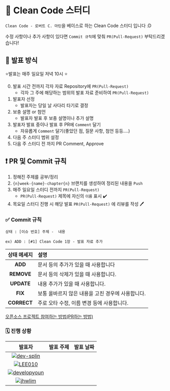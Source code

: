 # 💯 Clean Code 스터디

`Clean Code - 로버트 C. 마틴`을 베이스로 하는 Clean Code 스터디 입니다 :D

수정 사항이나 추가 사항이 있다면 `Commit 규칙`에 맞춰 `PR(Pull-Request)` 부탁드리겠습니다!



## 📝 발표 방식

:star:발표는 매주 일요일 저녁 10시 :star:

0. 발표 시간 전까지 각자 자료 Repository에 `PR(Pull-Request)`
   - 각자 그 주에 해당하는 범위의 발표 자료 준비하여 `PR(Pull-Request)`
1. 발표자 선정
   - 발표자는 당일 날 사다리 타기로 결정
2. 보충 설명 or 첨언
   - 발표자 발표 후 보충 설명이나 추가 설명
3. 발표자 발표 중이나 발표 후 PR에 `Comment` 달기
   - 자유롭게 `Comment` 달기(좋았던 점, 질문 사항, 첨언 등등....)
4. 다음 주 스터디 범위 설정
5. 다음 주 스터디 전 까지  PR Comment, Approve



## ❗ PR 및 Commit 규칙

1. 정해진 주제를 공부/정리
2. `{n}week-{name}-chapter{n}` 브랜치를 생성하여 정리된 내용을 `Push`
3. 매주 일요일 스터디 전까지 `PR(Pull-Request)`
   - `PR(Pull-Request)` 제목에 자신의 `이름` 표시 :heavy_check_mark:
4. 목요일 스터디 진행 시 해당 발표 `PR(Pull-Request)` 에 리뷰를 작성 :pen:



### :white_check_mark: Commit 규칙

`상태 : [이슈 번호] 주제 -  내용`

`ex) ADD : [#1] Clean Code 1장 - 발표 자료 추가`

| 상태 메세지 | 설명                                              |
| :---------: | :------------------------------------------------ |
|   **ADD**   | 문서 등의 추가가 있을 때 사용합니다               |
| **REMOVE**  | 문서 등의 삭제가 있을 때 사용합니다.              |
| **UPDATE**  | 내용 추가가 있을 때 사용합니다.                   |
|   **FIX**   | 보통 올바르지 않은 내용을 고친 경우에 사용합니다. |
| **CORRECT** | 주로 오타 수정, 이름 변경 등에 사용합니다.        |

[오픈소스 프로젝트 참여하는 방법(PR하는 방법)](https://dev-splin.github.io/git/Git-Participate-OpenSource-Projects/)



### 🗓️ 진행 상황

|                            발표자                            | 발표 주제 | 발표 날짜 |
| :----------------------------------------------------------: | :-------: | :-------: |
| [![dev-splin](https://user-images.githubusercontent.com/79291114/146678239-f8a56ded-281e-48f1-9c58-7a5c657a2c25.jpg)](https://github.com/dev-splin/) |           |           |
| [![LEE010](https://user-images.githubusercontent.com/79291114/146678322-9b40175b-9a71-4688-ae9d-3f6047acd1ad.png)](https://github.com/LEE010) |           |           |
| [![developyoun](https://user-images.githubusercontent.com/79291114/146678316-3d08d291-4466-4dc9-b9f4-f7a1accf18bd.png)](https://github.com/developyoun) |           |           |
| [![jhwlim](https://user-images.githubusercontent.com/79291114/146678321-74ee5a8d-4152-42e3-b863-e3ba67124b47.png)](https://github.com/jhwlim) |           |           |


